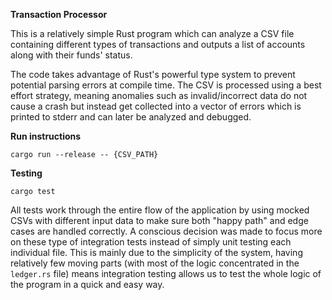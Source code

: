 **Transaction Processor**

This is a relatively simple Rust program which can analyze a CSV file containing different types of transactions and
outputs a list of accounts along with their funds' status.

The code takes advantage of Rust's powerful type system to prevent potential parsing errors at compile time.
The CSV is processed using a best effort strategy, meaning anomalies such as invalid/incorrect data do not cause a crash 
but instead get collected into a vector of errors which is printed to stderr and can later be analyzed and debugged.

**Run instructions**

`cargo run --release -- {CSV_PATH}`

**Testing**

`cargo test`

All tests work through the entire flow of the application by using mocked CSVs with different input data to make sure
both "happy path" and edge cases are handled correctly. A conscious decision was made to focus more on
these type of integration tests instead of simply unit testing each individual file. This is mainly due to the simplicity
of the system, having relatively few moving parts (with most of the logic concentrated in the `ledger.rs` file) means
integration testing allows us to test the whole logic of the program in a quick and easy way.